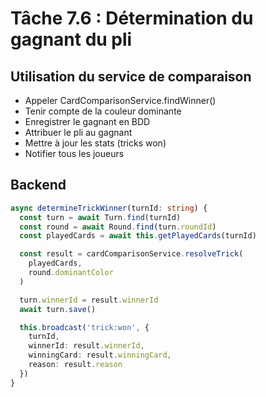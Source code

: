 # Tâche 7.6 : Détermination du gagnant du pli

## Utilisation du service de comparaison
- Appeler CardComparisonService.findWinner()
- Tenir compte de la couleur dominante
- Enregistrer le gagnant en BDD
- Attribuer le pli au gagnant
- Mettre à jour les stats (tricks won)
- Notifier tous les joueurs

## Backend
```typescript
async determineTrickWinner(turnId: string) {
  const turn = await Turn.find(turnId)
  const round = await Round.find(turn.roundId)
  const playedCards = await this.getPlayedCards(turnId)

  const result = cardComparisonService.resolveTrick(
    playedCards,
    round.dominantColor
  )

  turn.winnerId = result.winnerId
  await turn.save()

  this.broadcast('trick:won', {
    turnId,
    winnerId: result.winnerId,
    winningCard: result.winningCard,
    reason: result.reason
  })
}
```
